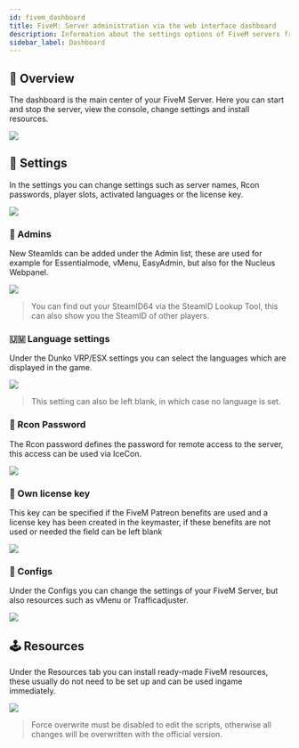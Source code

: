```yaml
---
id: fivem_dashboard
title: FiveM: Server administration via the web interface dashboard
description: Information about the settings options of FiveM servers from ZAP-Hosting in the Web Interface Dashboard - ZAP-Hosting.com documentation
sidebar_label: Dashboard
---
```



## 📔 Overview

The dashboard is the main center of your FiveM Server. Here you can start and stop the server, view the console, change settings and install resources.

![](https://screensaver01.zap-hosting.com/index.php/s/GQGayeSJC3wpdig/preview)

## 🔧 Settings

In the settings you can change settings such as server names, Rcon passwords, player slots, activated languages or the license key.

![](https://screensaver01.zap-hosting.com/index.php/s/bNTQwfDMB43mzSz/preview)

### 🔐 Admins

New SteamIds can be added under the Admin list, these are used for example for Essentialmode, vMenu, EasyAdmin, but also for the Nucleus Webpanel.

![](https://screensaver01.zap-hosting.com/index.php/s/eTdPSy8orcx44cH/preview)

> You can find out your SteamID64 via the SteamID Lookup Tool, this can also show you the SteamID of other players.

### 🇺🇲 Language settings

Under the Dunko VRP/ESX settings you can select the languages which are displayed in the game.

![](https://screensaver01.zap-hosting.com/index.php/s/dwYCYmgFptBwted/preview)

> This setting can also be left blank, in which case no language is set.

### 🔑 Rcon Password

The Rcon password defines the password for remote access to the server, this access can be used via IceCon.

![](https://screensaver01.zap-hosting.com/index.php/s/ezrLfDzpHyePNxE/preview)

### 📑 Own license key

This key can be specified if the FiveM Patreon benefits are used and a license key has been created in the keymaster, if these benefits are not used or needed the field can be left blank

![](https://screensaver01.zap-hosting.com/index.php/s/pB43qLwi6aNEkmi/preview)

### 📖 Configs

Under the Configs you can change the settings of your FiveM Server, but also resources such as vMenu or Trafficadjuster.

![](https://screensaver01.zap-hosting.com/index.php/s/PX6BdP6StZ6Zgre/preview)

## 🕹 Resources

Under the Resources tab you can install ready-made FiveM resources, these usually do not need to be set up and can be used ingame immediately.

![](https://screensaver01.zap-hosting.com/index.php/s/KeEBWSdcw8ykRym/preview)

> Force overwrite must be disabled to edit the scripts, otherwise all changes will be overwritten with the official version.
